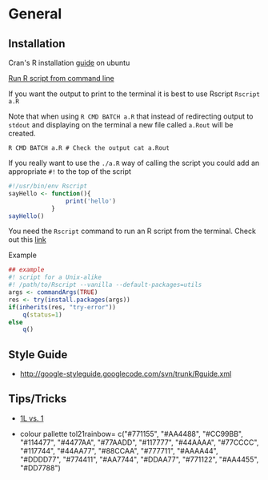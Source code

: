 # General #

## Installation ##

Cran's R installation [guide](https://cran.r-project.org/bin/linux/ubuntu/README) on ubuntu

[Run R script from command line](http://stackoverflow.com/questions/18306362/run-r-script-from-command-line) 

If you want the output to print to the terminal it is best to use Rscript `Rscript a.R`  

Note that when using `R CMD BATCH a.R` that instead of redirecting output to `stdout` and displaying on the terminal a new file called `a.Rout` will be created.

```R CMD BATCH a.R # Check the output cat a.Rout```

If you really want to use the `./a.R` way of calling the script you could add an appropriate `#!` to the top of the script

```R
#!/usr/bin/env Rscript 
sayHello <- function(){ 
				print('hello') 
			}
sayHello()
```

You need the `Rscript` command to run an R script from the terminal.
Check out this [link](http://stat.ethz.ch/R-manual/R-devel/library/utils/html/Rscript.html)  

Example
```R
## example 
#! script for a Unix-alike
#! /path/to/Rscript --vanilla --default-packages=utils 
args <- commandArgs(TRUE)
res <- try(install.packages(args))
if(inherits(res, "try-error")) 
	q(status=1)
else
	q()
```
## Style Guide ##

- http://google-styleguide.googlecode.com/svn/trunk/Rguide.xml

## Tips/Tricks ##

- [1L vs. 1](http://stackoverflow.com/questions/7014387/whats-the-difference-between-1l-and-1)

- colour pallette
tol21rainbow= c("#771155", "#AA4488", "#CC99BB", "#114477", "#4477AA", "#77AADD", 
                "#117777", "#44AAAA", "#77CCCC", "#117744", "#44AA77", "#88CCAA", 
                "#777711", "#AAAA44", "#DDDD77", "#774411", "#AA7744", "#DDAA77", 
                "#771122", "#AA4455", "#DD7788")
